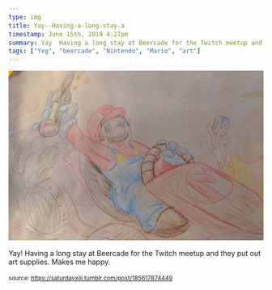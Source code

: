 ```yaml
---
type: img
title: Yay--Having-a-long-stay-a
timestamp: June 15th, 2019 4:27pm
summary: Yay  Having a long stay at Beercade for the Twitch meetup and they put out art supplies  Makes me happyp 
tags: ["Yeg", "beercade", "Nintendo", "Mario", "art"]
---
```

<img src="../media/185617874449.jpg"/>
                                                                                          <div class="caption"><p>Yay!  Having a long stay at Beercade for the Twitch meetup and they put out art supplies.  Makes me happy.</p> </div>
                                    
                
                
                
                
                                
<small>source: https://saturdayxiii.tumblr.com/post/185617874449</small>